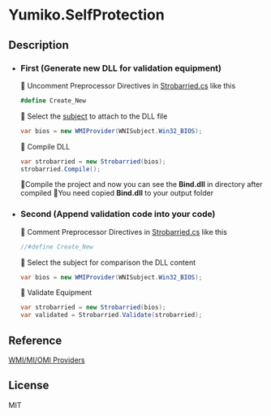# Yumiko.SelfProtection

## Description
- ### First (Generate new DLL for validation equipment)
  🍓 Uncomment Preprocessor Directives in [Strobarried.cs] like this
  ```C#
  #define Create_New
  ```

  🍓 Select the [subject](https://github.com/0x0001F36D/Yumiko.SelfProtection/blob/master/Yumiko.SelfProtection/WMI/WMISubject.cs "WMISubject.cs") to attach to the DLL file
  ```C#
  var bios = new WMIProvider(WNISubject.Win32_BIOS);
  ```
  
  🍓 Compile DLL
  ```C#
  var strobarried = new Strobarried(bios);
  strobarried.Compile();
  ```
  🍓Compile the project and now you can see the **Bind.dll** in directory after compiled
  🍓You need copied **Bind.dll** to your output folder


- ### Second (Append validation code into your code)
  🍓 Comment Preprocessor Directives in [Strobarried.cs] like this
  ```C#
  //#define Create_New
  ```
  🍓 Select the subject for comparison the DLL content
  ```C#
  var bios = new WMIProvider(WNISubject.Win32_BIOS);
  ```
  🍓 Validate Equipment
  ```C#
  var strobarried = new Strobarried(bios);
  var validated = Strobarried.Validate(strobarried);
  ```
## Reference
[WMI/MI/OMI Providers](https://msdn.microsoft.com/en-us/library/bg126473(v=vs.85).aspx "MSDN")

## License
MIT
    
[Strobarried.cs]:<https://github.com/0x0001F36D/Yumiko.SelfProtection/blob/master/Yumiko.SelfProtection/Strobarried/Strobarried.cs "Strobarried.cs">
